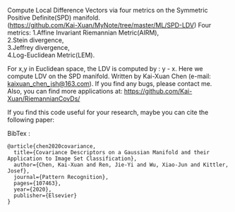 ﻿
Compute Local Difference Vectors via four metrics on the Symmetric Positive Definite(SPD) manifold.  
(https://github.com/Kai-Xuan/MyNote/tree/master/ML/SPD-LDV)
Four metrics: 
1.Affine Invariant Riemannian Metric(AIRM),  
2.Stein divergence,   
3.Jeffrey divergence,  
4.Log-Euclidean Metric(LEM).  

For x,y in Euclidean space, the LDV is computed by : y - x. Here we compute LDV on the SPD manifold. 
Written by Kai-Xuan Chen (e-mail: kaixuan_chen_jsh@163.com). If you find any bugs, please contact me.    
Also, you can find more applications at: https://github.com/Kai-Xuan/RiemannianCovDs/  


If you find this code useful for your research, maybe you can cite the following paper:

BibTex :   
```
@article{chen2020covariance,
  title={Covariance Descriptors on a Gaussian Manifold and their Application to Image Set Classification},
  author={Chen, Kai-Xuan and Ren, Jie-Yi and Wu, Xiao-Jun and Kittler, Josef},
  journal={Pattern Recognition},
  pages={107463},
  year={2020},
  publisher={Elsevier}
}
```
